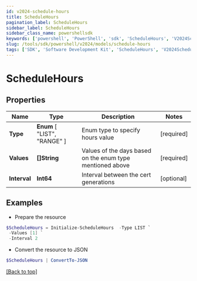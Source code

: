 ```yaml
---
id: v2024-schedule-hours
title: ScheduleHours
pagination_label: ScheduleHours
sidebar_label: ScheduleHours
sidebar_class_name: powershellsdk
keywords: ['powershell', 'PowerShell', 'sdk', 'ScheduleHours', 'V2024ScheduleHours'] 
slug: /tools/sdk/powershell/v2024/models/schedule-hours
tags: ['SDK', 'Software Development Kit', 'ScheduleHours', 'V2024ScheduleHours']
---
```



# ScheduleHours

## Properties

Name | Type | Description | Notes
------------ | ------------- | ------------- | -------------
**Type** |  **Enum** [  "LIST",    "RANGE" ] | Enum type to specify hours value | [required]
**Values** | **[]String** | Values of the days based on the enum type mentioned above | [required]
**Interval** | **Int64** | Interval between the cert generations | [optional] 

## Examples

- Prepare the resource
```powershell
$ScheduleHours = Initialize-ScheduleHours  -Type LIST `
 -Values [1] `
 -Interval 2
```

- Convert the resource to JSON
```powershell
$ScheduleHours | ConvertTo-JSON
```


[[Back to top]](#) 

